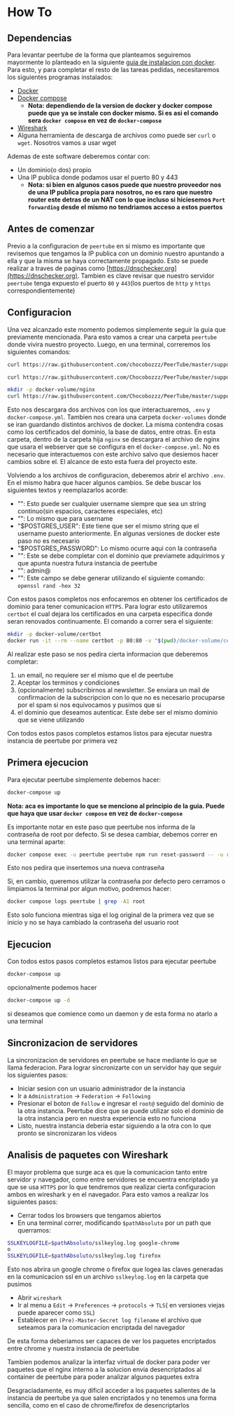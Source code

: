 # How To
## Dependencias
Para levantar peertube de la forma que planteamos seguiremos mayormente lo
planteado en la siguiente [guia de instalacion con docker](https://docs.joinpeertube.org/install/docker). 
Para esto, y para completar el resto de las tareas pedidas, necesitaremos los
siguientes programas instalados:
- [ Docker ](https://www.docker.com/)
- [ Docker compose ](https://docs.docker.com/compose/)
    - **Nota: dependiendo de la version de docker y docker compose puede que ya
    se instale con docker mismo. Si es asi el comando sera `docker compose` en
    vez de `docker-compose`**
- [ Wireshark ](https://www.wireshark.org/)
- Alguna herramienta de descarga de archivos como puede ser `curl` o `wget`. 
Nosotros vamos a usar wget
 
Ademas de este software deberemos contar con:
- Un dominio(o dos) propio
- Una IP publica donde podamos usar el puerto 80 y 443
    - **Nota: si bien en algunos casos puede que nuestro proveedor nos de una
    IP publica propia para nosotros, no es raro que nuestro router este detras
    de un NAT con lo que incluso si hiciesemos `Port forwarding` desde el mismo
    no tendriamos acceso a estos puertos**

## Antes de comenzar
Previo a la configuracion de `peertube` en si mismo es importante que revisemos
que tengamos la IP publica con un dominio nuestro apuntando a ella y que la 
misma se haya correctamente propagado. Esto se puede realizar a traves de 
paginas como [https://dnschecker.org](https://dnschecker.org). 
Tambien es clave revisar que nuestro servidor `peertube` tenga expuesto el 
puerto `80` y `443`(los puertos de `http` y `https` correspondientemente)

## Configuracion
Una vez alcanzado este momento podemos simplemente seguir la guia que 
previamente mencionada. Para esto vamos a crear una carpeta `peertube` donde
vivira nuestro proyecto. Luego, en una terminal, correremos los siguientes
comandos:
```bash
curl https://raw.githubusercontent.com/chocobozzz/PeerTube/master/support/docker/production/docker-compose.yml > docker-compose.yml

curl https://raw.githubusercontent.com/Chocobozzz/PeerTube/master/support/docker/production/.env > .env

mkdir -p docker-volume/nginx
curl https://raw.githubusercontent.com/Chocobozzz/PeerTube/master/support/nginx/peertube > docker-volume/nginx/peertube
```

Esto nos descargara dos archivos con los que interactuaremos, `.env` y 
`docker-compose.yml`. Tambien nos creara una carpeta `docker-volumes` donde 
se iran guardando distintos archivos de docker. La misma contendra cosas como 
los certificados del dominio, la base de datos, entre otras. En esta carpeta,
dentro de la carpeta hija `nginx` se descargara el archivo de nginx que usara
el webserver que se configura en el `docker-compose.yml`. No es necesario que
interactuemos con este archivo salvo que desiemos hacer cambios sobre el. El
alcance de esto esta fuera del proyecto este.

Volviendo a los archivos de configuracion, deberemos abrir el archivo `.env`. 
En el mismo habra que hacer algunos cambios. Se debe buscar los siguientes
textos y reemplazarlos acorde:
- "<MY POSTGRES USERNAME>": Esto puede ser cualquier username siempre que sea
un string continuo(sin espacios, caracteres especiales, etc)
- "<MY POSTGRES PASSWORD>": Lo mismo que para username
- "$POSTGRES_USER": Este tiene que ser el mismo string que el username puesto
anteriormente. En algunas versiones de docker este paso no es necesario
- "$POSTGRES_PASSWORD": Lo mismo ocurre aqui con la contraseña
- "<MY DOMAIN>": Este se debe completar con el dominio que previamete adquirimos
y que apunta nuestra futura instancia de peertube
- "<MY EMAIL ADDRESS>": admin@<MY DOMAIN>
- "<MY PEERTUBE SECRET>": Este campo se debe generar utilizando el siguiente
comando: `openssl rand -hex 32`

Con estos pasos completos nos enfocaremos en obtener los certificados de 
dominio para tener comunicacion `HTTPS`. Para lograr esto utilizaremos `certbot`
el cual dejara los certificados en una carpeta especifica donde seran renovados
continuamente. El comando a correr sera el siguiente:
```bash
mkdir -p docker-volume/certbot
docker run -it --rm --name certbot -p 80:80 -v "$(pwd)/docker-volume/certbot/conf:/etc/letsencrypt" certbot/certbot certonly --standalone
```

Al realizar este paso se nos pedira cierta informacion que deberemos completar:
1. un email, no requiere ser el mismo que el de peertube
2. Aceptar los terminos y condiciones
3. (opcionalmente) subscribirnos al newsletter. Se enviara un mail de 
confirmacion de la subscripcion con lo que no es necesario procuparse por el 
spam si nos equivocamos y pusimos que si 
4. el dominio que deseamos autenticar. Este debe ser el mismo dominio que se 
viene utilizando

Con todos estos pasos completos estamos listos para ejecutar nuestra instancia
de peertube por primera vez

## Primera ejecucion
Para ejecutar peertube simplemente debemos hacer:
```bash
docker-compose up
```
**Nota: aca es importante lo que se menciono al principio de la guia. Puede que
haya que usar `docker compose` en vez de `docker-compose`**

Es importante notar en este paso que peertube nos informa de la contraseña de 
root por defecto. Si se desea cambiar, debemos correr en una terminal aparte:
```bash
docker compose exec -u peertube peertube npm run reset-password -- -u root
```
Esto nos pedira que insertemos una nueva contraseña

Si, en cambio, queremos utilizar la contraseña por defecto pero cerramos o 
limpiamos la terminal por algun motivo, podremos hacer:
```bash
docker compose logs peertube | grep -A1 root
```
Esto solo funciona mientras siga el log original de la primera vez que se inicio
y no se haya cambiado la contraseña del usuario root


## Ejecucion
Con todos estos pasos completos estamos listos para ejecutar peertube
```bash
docker-compose up
```
opcionalmente podemos hacer
```bash
docker-compose up -d
```
si deseamos que comience como un daemon y de esta forma no atarlo a una terminal


## Sincronizacion de servidores
La sincronizacion de servidores en peertube se hace mediante lo que se llama 
federacion. Para lograr sincronizarte con un servidor hay que seguir los
siguientes pasos:
- Iniciar sesion con un usuario administrador de la instancia
- Ir a `Administration` -> `Federation` -> `Following`
- Presionar el boton de `Follow` e ingresar el `root@` seguido del dominio de
la otra instancia. Peertube dice que se puede utilizar solo el dominio de la
otra instancia pero en nuestra experiencia esto no funciona
- Listo, nuestra instancia deberia estar siguiendo a la otra con lo que pronto
se sincronizaran los videos

## Analisis de paquetes con Wireshark
El mayor problema que surge aca es que la comunicacion tanto entre servidor y
navegador, como entre servidores se encuentra encriptado ya que se usa `HTTPS`
por lo que tendremos que realizar cierta configuracion ambos en wireshark y en
el navegador. Para esto vamos a realizar los siguientes pasos:
- Cerrar todos los browsers que tengamos abiertos
- En una terminal correr, modificando `$pathAbsoluto` por un path que querramos:
```bash
SSLKEYLOGFILE=$pathAbsoluto/sslkeylog.log google-chrome
o
SSLKEYLOGFILE=$pathAbsoluto/sslkeylog.log firefox
```
  Esto nos abrira un google chrome o firefox que logea las claves generadas en la 
  comunicacion ssl en un archivo `sslkeylog.log` en la carpeta que pusimos
- Abrir `wireshark`
- Ir al menu a `Edit` -> `Preferences` -> `protocols` -> `TLS`(
en versiones viejas puede aparecer como `SSL`)
- Establecer en `(Pre)-Master-Secret log filename` el archivo que seteamos
para la comunicacion encriptada del navegador

De esta forma deberiamos ser capaces de ver los paquetes encriptados entre
chrome y nuestra instancia de peertube

Tambien podemos analizar la interfaz virtual de docker para poder ver paquetes
que el nginx interno a la solucion envia desencriptados al container de 
peertube para poder analizar algunos paquetes extra

Desgraciadamente, es muy dificil acceder a los paquetes salientes de la 
instancia de peertube ya que salen encriptados y no tenemos una forma sencilla,
como en el caso de chrome/firefox de desencriptarlos
